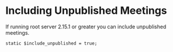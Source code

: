 # Including Unpublished Meetings

If running root server 2.15.1 or greater you can include unpublished meetings.

```static
static $include_unpublished = true;
```
